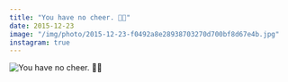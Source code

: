```yaml
---
title: "You have no cheer. 🎅🏻"
date: 2015-12-23
image: "/img/photo/2015-12-23-f0492a8e28938703270d700bf8d67e4b.jpg"
instagram: true
---
```


![You have no cheer. 🎅🏻](/img/photo/2015-12-23-f0492a8e28938703270d700bf8d67e4b.jpg)
